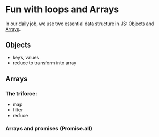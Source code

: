 # Fun with loops and Arrays

In our daily job, we use two essential data structure in JS: [Objects](https://developer.mozilla.org/en-US/docs/Web/JavaScript/Reference/Global_Objects/Object) and [Arrays](https://developer.mozilla.org/en-US/docs/Web/JavaScript/Reference/Global_Objects/Array).

## Objects

- keys, values
- reduce to transform into array

## Arrays

### The triforce:

- map
- filter
- reduce

### Arrays and promises (Promise.all)